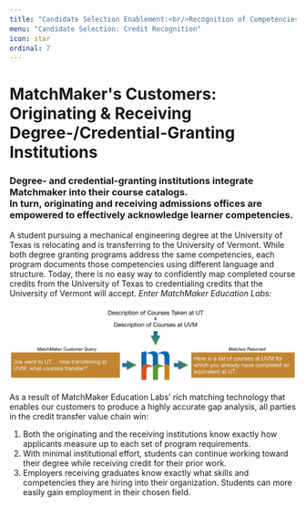 ```yaml
---
title: "Candidate Selection Enablement:<br/>Recognition of Competencies Achieved"
menu: "Candidate Selection: Credit Recognition"
icon: star
ordinal: 7
---
```

# MatchMaker's Customers:<br/>Originating & Receiving Degree-/Credential-Granting Institutions

### Degree- and credential-granting institutions integrate Matchmaker into their course catalogs.<br/> In turn, originating and receiving admissions offices are empowered to effectively acknowledge learner competencies.  

A student pursuing a mechanical engineering degree at the University of Texas is relocating and is transferring to the University of Vermont. While both degree granting programs address the same competencies, each program documents those competencies using different language and structure. Today, there is no easy way to confidently map completed course credits from the University of Texas to credentialing credits that the University of Vermont will accept. *Enter MatchMaker Education Labs:*

![MatchMaker University Transfer Diagram](/mmassets/MM-Example-Transfer.svg)

As a result of MatchMaker Education Labs’ rich matching technology that enables our customers to produce a highly accurate gap analysis, all parties in the credit transfer value chain win:

1. Both the originating and the receiving institutions know exactly how applicants measure up to each set of program requirements.
2. With minimal institutional effort, students can continue working toward their degree while receiving credit for their prior work.
3. Employers receiving graduates know exactly what skills and competencies they are hiring into their organization. Students can more easily gain employment in their chosen field.


